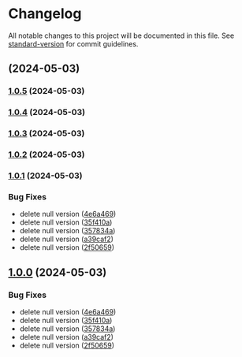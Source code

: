 # Changelog

All notable changes to this project will be documented in this file. See [standard-version](https://github.com/conventional-changelog/standard-version) for commit guidelines.

## [](https://github.com/cahyaamnugraha/standard-version-test/compare/v1.0.5...v) (2024-05-03)

### [1.0.5](https://github.com/cahyaamnugraha/standard-version-test/compare/v1.0.4...v1.0.5) (2024-05-03)

### [1.0.4](https://github.com/cahyaamnugraha/standard-version-test/compare/v1.0.3...v1.0.4) (2024-05-03)

### [1.0.3](https://github.com/cahyaamnugraha/standard-version-test/compare/v1.0.2...v1.0.3) (2024-05-03)

### [1.0.2](https://github.com/cahyaamnugraha/standard-version-test/compare/v1.0.1...v1.0.2) (2024-05-03)

### [1.0.1](https://github.com/cahyaamnugraha/standard-version-test/compare/v1.2.1...v1.0.1) (2024-05-03)


### Bug Fixes

* delete null version ([4e6a469](https://github.com/cahyaamnugraha/standard-version-test/commit/4e6a469b920453c80738b342dfab99308c29314c))
* delete null version ([35f410a](https://github.com/cahyaamnugraha/standard-version-test/commit/35f410a0865b8e9ebd15e75aeac3cc8c942dbe5d))
* delete null version ([357834a](https://github.com/cahyaamnugraha/standard-version-test/commit/357834aa2b967caa9b8f0733e809ebe181dd9b04))
* delete null version ([a39caf2](https://github.com/cahyaamnugraha/standard-version-test/commit/a39caf25d8d3188272d1b3287fc35641e87a3a15))
* delete null version ([2f50659](https://github.com/cahyaamnugraha/standard-version-test/commit/2f506598763e30c878960a8bd0fb679c17d43c95))

## [1.0.0](https://github.com/cahyaamnugraha/standard-version-test/compare/v1.2.1...v1.0.0) (2024-05-03)


### Bug Fixes

* delete null version ([4e6a469](https://github.com/cahyaamnugraha/standard-version-test/commit/4e6a469b920453c80738b342dfab99308c29314c))
* delete null version ([35f410a](https://github.com/cahyaamnugraha/standard-version-test/commit/35f410a0865b8e9ebd15e75aeac3cc8c942dbe5d))
* delete null version ([357834a](https://github.com/cahyaamnugraha/standard-version-test/commit/357834aa2b967caa9b8f0733e809ebe181dd9b04))
* delete null version ([a39caf2](https://github.com/cahyaamnugraha/standard-version-test/commit/a39caf25d8d3188272d1b3287fc35641e87a3a15))
* delete null version ([2f50659](https://github.com/cahyaamnugraha/standard-version-test/commit/2f506598763e30c878960a8bd0fb679c17d43c95))
